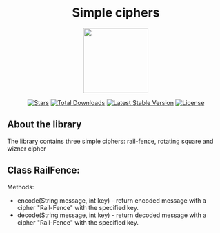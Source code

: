 <h1 align="center">Simple ciphers</h1>
<p align="center"><img src="https://i.imgur.com/ZfMSTrk.png" width=150></p>

<p align="center">
<a href="https://github.com/N1ghtF1re/Simple-ciphers/stargazers"><img src="https://img.shields.io/github/stars/N1ghtF1re/Simple-ciphers.svg" alt="Stars"></a>
<a href="https://github.com/N1ghtF1re/Simple-ciphers/releases"><img src="https://img.shields.io/badge/downloads-6-brightgreen.svg" alt="Total Downloads"></a>
<a href="https://github.com/N1ghtF1re/Simple-ciphers/releases"><img src="https://img.shields.io/github/tag/N1ghtF1re/Simple-ciphers.svg" alt="Latest Stable Version"></a>
<a href="https://github.com/N1ghtF1re/Simple-ciphers/blob/master/LICENSE"><img src="https://img.shields.io/github/license/N1ghtF1re/Simple-ciphers.svg" alt="License"></a>
</p>
</p>

## About the library
The library contains three simple ciphers: rail-fence, rotating square and wizner cipher

## Class RailFence: 
Methods: 
- encode(String message, int key) - return encoded message with a cipher "Rail-Fence" with the specified key.
- decode(String message, int key) - return decoded message with a cipher "Rail-Fence" with the specified key.
